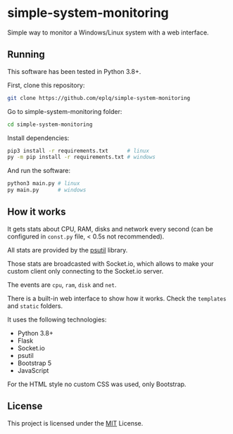 # simple-system-monitoring
Simple way to monitor a Windows/Linux system with a web interface.

## Running

This software has been tested in Python 3.8+.

First, clone this repository:

```bash
git clone https://github.com/eplq/simple-system-monitoring
```

Go to simple-system-monitoring folder:

```bash
cd simple-system-monitoring
```

Install dependencies:

```bash
pip3 install -r requirements.txt      # linux
py -m pip install -r requirements.txt # windows
```

And run the software:

```bash
python3 main.py # linux
py main.py      # windows
```

## How it works

It gets stats about CPU, RAM, disks and network every second (can be configured in `const.py` file, < 0.5s not recommended).

All stats are provided by the [psutil](https://github.com/giampaolo/psutil) library. 

Those stats are broadcasted with Socket.io, which allows to make your custom client only connecting to the Socket.io server.

The events are `cpu`, `ram`, `disk` and `net`.

There is a built-in web interface to show how it works. Check the `templates` and `static` folders.

It uses the following technologies:

- Python 3.8+
- Flask
- Socket.io
- psutil
- Bootstrap 5
- JavaScript

For the HTML style no custom CSS was used, only Bootstrap.

## License

This project is licensed under the [MIT](https://github.com/eplq/simple-system-monitoring/blob/main/LICENSE) License.
